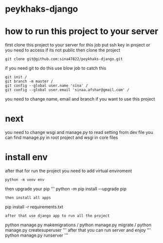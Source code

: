 # peykhaks-django

# how to run this project to your server
first clone this project to your server 
for this job put ssh key in project or you need to access if its not public
then clone the project
```
git clone git@github.com:sina47822/peykhaks-django.git
```
if you need git to do this use blow job to catch this
```
git init /
git branch -m master /
git config --global user.name 'sina' /
git config --global user.email 'sinaa.afshar@gmail.com' /
```
you need to change name, email and branch if you want to use this project

# next
you need to change wsgi and manage.py to read setting from dev file
you can find manage.py in root project and wsgi in core files
# install env
after that for run the project you need to add virtual enviroment
```
python -m venv env
```
then upgrade your pip
'''
python -m pip install --upgrade pip
```
then install all apps
```
pip install -r requirements.txt
```
after that use django app to run all the project
```
python manage.py makemigrations /
python manage.py migrate /
python manage.py createsuperuser
'''
after that you can run server and enjoy
'''
python manage.py runserver
'''
